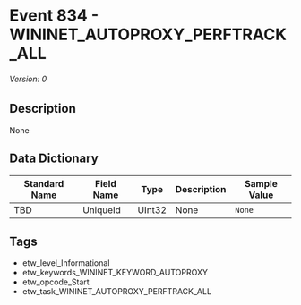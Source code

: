# Event 834 - WININET_AUTOPROXY_PERFTRACK_ALL
###### Version: 0

## Description
None

## Data Dictionary
|Standard Name|Field Name|Type|Description|Sample Value|
|---|---|---|---|---|
|TBD|UniqueId|UInt32|None|`None`|

## Tags
* etw_level_Informational
* etw_keywords_WININET_KEYWORD_AUTOPROXY
* etw_opcode_Start
* etw_task_WININET_AUTOPROXY_PERFTRACK_ALL